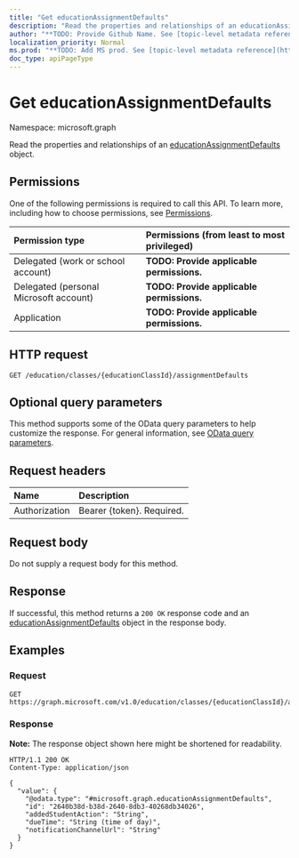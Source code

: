 ```yaml
---
title: "Get educationAssignmentDefaults"
description: "Read the properties and relationships of an educationAssignmentDefaults object."
author: "**TODO: Provide Github Name. See [topic-level metadata reference](https://msgo.azurewebsites.net/add/document/guidelines/metadata.html#topic-level-metadata)**"
localization_priority: Normal
ms.prod: "**TODO: Add MS prod. See [topic-level metadata reference](https://msgo.azurewebsites.net/add/document/guidelines/metadata.html#topic-level-metadata)**"
doc_type: apiPageType
---
```


# Get educationAssignmentDefaults
Namespace: microsoft.graph



Read the properties and relationships of an [educationAssignmentDefaults](../resources/educationassignmentdefaults.md) object.

## Permissions
One of the following permissions is required to call this API. To learn more, including how to choose permissions, see [Permissions](/graph/permissions-reference).

|Permission type|Permissions (from least to most privileged)|
|:---|:---|
|Delegated (work or school account)|**TODO: Provide applicable permissions.**|
|Delegated (personal Microsoft account)|**TODO: Provide applicable permissions.**|
|Application|**TODO: Provide applicable permissions.**|

## HTTP request

<!-- {
  "blockType": "ignored"
}
-->
``` http
GET /education/classes/{educationClassId}/assignmentDefaults
```

## Optional query parameters
This method supports some of the OData query parameters to help customize the response. For general information, see [OData query parameters](/graph/query-parameters).

## Request headers
|Name|Description|
|:---|:---|
|Authorization|Bearer {token}. Required.|

## Request body
Do not supply a request body for this method.

## Response

If successful, this method returns a `200 OK` response code and an [educationAssignmentDefaults](../resources/educationassignmentdefaults.md) object in the response body.

## Examples

### Request
<!-- {
  "blockType": "request",
  "name": "get_educationassignmentdefaults"
}
-->
``` http
GET https://graph.microsoft.com/v1.0/education/classes/{educationClassId}/assignmentDefaults
```


### Response
**Note:** The response object shown here might be shortened for readability.
<!-- {
  "blockType": "response",
  "truncated": true,
  "@odata.type": "microsoft.graph.educationAssignmentDefaults"
}
-->
``` http
HTTP/1.1 200 OK
Content-Type: application/json

{
  "value": {
    "@odata.type": "#microsoft.graph.educationAssignmentDefaults",
    "id": "2640b38d-b38d-2640-8db3-40268db34026",
    "addedStudentAction": "String",
    "dueTime": "String (time of day)",
    "notificationChannelUrl": "String"
  }
}
```

